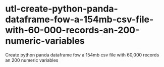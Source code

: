 # utl-create-python-panda-dataframe-fow-a-154mb-csv-file-with-60-000-records-an-200-numeric-variables
Create python panda dataframe fow a 154mb csv file with 60,000 records an 200 numeric variables
